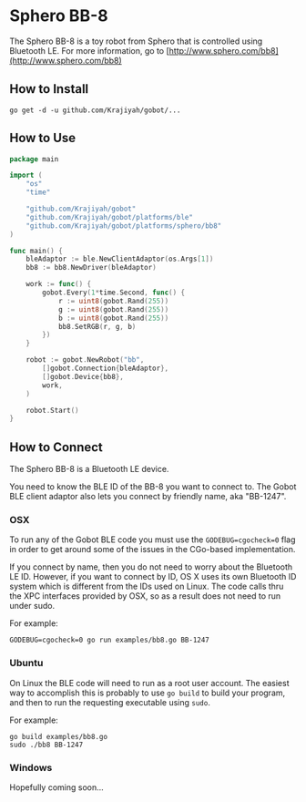 # Sphero BB-8

The Sphero BB-8 is a toy robot from Sphero that is controlled using Bluetooth LE. For more information, go to [http://www.sphero.com/bb8](http://www.sphero.com/bb8)

## How to Install

```
go get -d -u github.com/Krajiyah/gobot/...
```

## How to Use

```go
package main

import (
	"os"
	"time"

	"github.com/Krajiyah/gobot"
	"github.com/Krajiyah/gobot/platforms/ble"
	"github.com/Krajiyah/gobot/platforms/sphero/bb8"
)

func main() {
	bleAdaptor := ble.NewClientAdaptor(os.Args[1])
	bb8 := bb8.NewDriver(bleAdaptor)

	work := func() {
		gobot.Every(1*time.Second, func() {
			r := uint8(gobot.Rand(255))
			g := uint8(gobot.Rand(255))
			b := uint8(gobot.Rand(255))
			bb8.SetRGB(r, g, b)
		})
	}

	robot := gobot.NewRobot("bb",
		[]gobot.Connection{bleAdaptor},
		[]gobot.Device{bb8},
		work,
	)

	robot.Start()
}
```

## How to Connect

The Sphero BB-8 is a Bluetooth LE device.

You need to know the BLE ID of the BB-8 you want to connect to. The Gobot BLE client adaptor also lets you connect by friendly name, aka "BB-1247".

### OSX

To run any of the Gobot BLE code you must use the `GODEBUG=cgocheck=0` flag in order to get around some of the issues in the CGo-based implementation.

If you connect by name, then you do not need to worry about the Bluetooth LE ID. However, if you want to connect by ID, OS X uses its own Bluetooth ID system which is different from the IDs used on Linux. The code calls thru the XPC interfaces provided by OSX, so as a result does not need to run under sudo.

For example:

    GODEBUG=cgocheck=0 go run examples/bb8.go BB-1247

### Ubuntu

On Linux the BLE code will need to run as a root user account. The easiest way to accomplish this is probably to use `go build` to build your program, and then to run the requesting executable using `sudo`.

For example:

    go build examples/bb8.go
    sudo ./bb8 BB-1247

### Windows

Hopefully coming soon...
